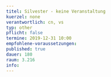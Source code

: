 ```yaml
---
titel: Silvester - keine Veranstaltung 
kuerzel: none
verantwortlich: cn, vs
typ: other
pflicht: false
termine: 2019-12-31 10:00
empfohlene-voraussetzungen: 
published: true
dauer: 180
raum: 3.216
info: 
---
```

